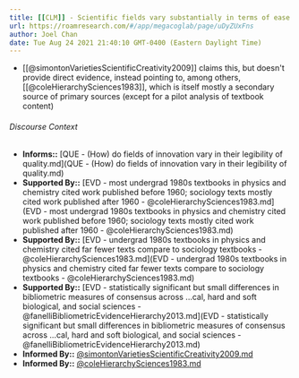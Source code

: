 ```yaml
---
title: [[CLM]] - Scientific fields vary substantially in terms of ease of consensus on judging what constitutes a valuable new contribution
url: https://roamresearch.com/#/app/megacoglab/page/uDyZUxFns
author: Joel Chan
date: Tue Aug 24 2021 21:40:10 GMT-0400 (Eastern Daylight Time)
---
```


- [[@simontonVarietiesScientificCreativity2009]] claims this, but doesn't provide direct evidence, instead pointing to, among others, [[@coleHierarchySciences1983]], which is itself mostly a secondary source of primary sources (except for a pilot analysis of textbook content)

###### Discourse Context

- **Informs::** [QUE - (How) do fields of innovation vary in their legibility of quality.md](QUE - (How) do fields of innovation vary in their legibility of quality.md)
- **Supported By::** [EVD - most undergrad 1980s textbooks in physics and chemistry cited work published before 1960; sociology texts mostly cited work published after 1960 - @coleHierarchySciences1983.md](EVD - most undergrad 1980s textbooks in physics and chemistry cited work published before 1960; sociology texts mostly cited work published after 1960 - @coleHierarchySciences1983.md)
- **Supported By::** [EVD - undergrad 1980s textbooks in physics and chemistry cited far fewer texts compare to sociology textbooks - @coleHierarchySciences1983.md](EVD - undergrad 1980s textbooks in physics and chemistry cited far fewer texts compare to sociology textbooks - @coleHierarchySciences1983.md)
- **Supported By::** [EVD - statistically significant but small differences in bibliometric measures of consensus across ...cal, hard and soft biological, and social sciences  - @fanelliBibliometricEvidenceHierarchy2013.md](EVD - statistically significant but small differences in bibliometric measures of consensus across ...cal, hard and soft biological, and social sciences  - @fanelliBibliometricEvidenceHierarchy2013.md)
- **Informed By::** [@simontonVarietiesScientificCreativity2009.md](@simontonVarietiesScientificCreativity2009.md)
- **Informed By::** [@coleHierarchySciences1983.md](@coleHierarchySciences1983.md)

